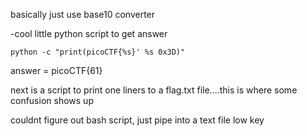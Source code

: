 basically just use base10 converter

-cool little python script to get answer 

`python -c "print(picoCTF{%s}' %s 0x3D)"`

answer = picoCTF{61}

next is a script to print one liners to a flag.txt file....this is where some confusion shows up 

couldnt figure out bash script, just pipe into a text file low key